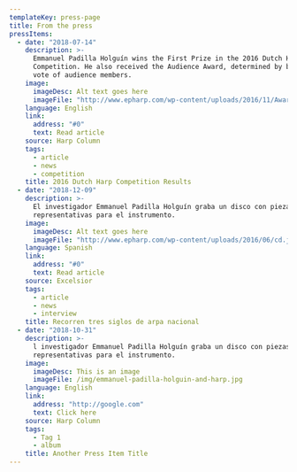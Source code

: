 ```yaml
---
templateKey: press-page
title: From the press
pressItems:
  - date: "2018-07-14"
    description: >-
      Emmanuel Padilla Holguín wins the First Prize in the 2016 Dutch Harp
      Competition. He also received the Audience Award, determined by ballot
      vote of audience members.
    image:
      imageDesc: Alt text goes here
      imageFile: "http://www.epharp.com/wp-content/uploads/2016/11/Awards-1-2.png"
    language: English
    link:
      address: "#0"
      text: Read article
    source: Harp Column
    tags:
      - article
      - news
      - competition
    title: 2016 Dutch Harp Competition Results
  - date: "2018-12-09"
    description: >-
      El investigador Emmanuel Padilla Holguín graba un disco con piezas
      representativas para el instrumento.
    image:
      imageDesc: Alt text goes here
      imageFile: "http://www.epharp.com/wp-content/uploads/2016/06/cd.jpeg"
    language: Spanish
    link:
      address: "#0"
      text: Read article
    source: Excelsior
    tags:
      - article
      - news
      - interview
    title: Recorren tres siglos de arpa nacional
  - date: "2018-10-31"
    description: >-
      l investigador Emmanuel Padilla Holguín graba un disco con piezas
      representativas para el instrumento.
    image:
      imageDesc: This is an image
      imageFile: /img/emmanuel-padilla-holguin-and-harp.jpg
    language: English
    link:
      address: "http://google.com"
      text: Click here
    source: Harp Column
    tags:
      - Tag 1
      - album
    title: Another Press Item Title
---
```

